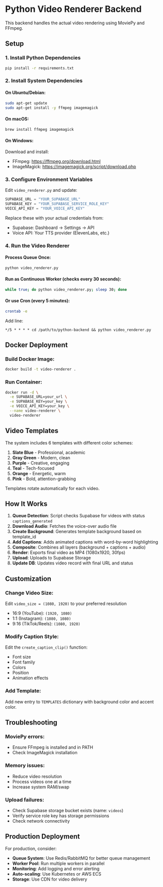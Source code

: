 # Python Video Renderer Backend

This backend handles the actual video rendering using MoviePy and FFmpeg.

## Setup

### 1. Install Python Dependencies

```bash
pip install -r requirements.txt
```

### 2. Install System Dependencies

#### On Ubuntu/Debian:
```bash
sudo apt-get update
sudo apt-get install -y ffmpeg imagemagick
```

#### On macOS:
```bash
brew install ffmpeg imagemagick
```

#### On Windows:
Download and install:
- FFmpeg: https://ffmpeg.org/download.html
- ImageMagick: https://imagemagick.org/script/download.php

### 3. Configure Environment Variables

Edit `video_renderer.py` and update:

```python
SUPABASE_URL = "YOUR_SUPABASE_URL"
SUPABASE_KEY = "YOUR_SUPABASE_SERVICE_ROLE_KEY"
VOICE_API_KEY = "YOUR_VOICE_API_KEY"
```

Replace these with your actual credentials from:
- Supabase: Dashboard → Settings → API
- Voice API: Your TTS provider (ElevenLabs, etc.)

### 4. Run the Video Renderer

#### Process Queue Once:
```bash
python video_renderer.py
```

#### Run as Continuous Worker (checks every 30 seconds):
```bash
while true; do python video_renderer.py; sleep 30; done
```

#### Or use Cron (every 5 minutes):
```bash
crontab -e
```
Add line:
```
*/5 * * * * cd /path/to/python-backend && python video_renderer.py
```

## Docker Deployment

### Build Docker Image:
```bash
docker build -t video-renderer .
```

### Run Container:
```bash
docker run -d \
  -e SUPABASE_URL=your_url \
  -e SUPABASE_KEY=your_key \
  -e VOICE_API_KEY=your_key \
  --name video-renderer \
  video-renderer
```

## Video Templates

The system includes 6 templates with different color schemes:

1. **Slate Blue** - Professional, academic
2. **Gray Green** - Modern, clean
3. **Purple** - Creative, engaging
4. **Teal** - Tech-focused
5. **Orange** - Energetic, warm
6. **Pink** - Bold, attention-grabbing

Templates rotate automatically for each video.

## How It Works

1. **Queue Detection**: Script checks Supabase for videos with status `captions_generated`
2. **Download Audio**: Fetches the voice-over audio file
3. **Create Background**: Generates template background based on template_id
4. **Add Captions**: Adds animated captions with word-by-word highlighting
5. **Composite**: Combines all layers (background + captions + audio)
6. **Render**: Exports final video as MP4 (1080x1920, 30fps)
7. **Upload**: Uploads to Supabase Storage
8. **Update DB**: Updates video record with final URL and status

## Customization

### Change Video Size:
Edit `video_size = (1080, 1920)` to your preferred resolution
- 16:9 (YouTube): `(1920, 1080)`
- 1:1 (Instagram): `(1080, 1080)`
- 9:16 (TikTok/Reels): `(1080, 1920)`

### Modify Caption Style:
Edit the `create_caption_clip()` function:
- Font size
- Font family
- Colors
- Position
- Animation effects

### Add Template:
Add new entry to `TEMPLATES` dictionary with background color and accent color.

## Troubleshooting

### MoviePy errors:
- Ensure FFmpeg is installed and in PATH
- Check ImageMagick installation

### Memory issues:
- Reduce video resolution
- Process videos one at a time
- Increase system RAM/swap

### Upload failures:
- Check Supabase storage bucket exists (name: `videos`)
- Verify service role key has storage permissions
- Check network connectivity

## Production Deployment

For production, consider:
- **Queue System**: Use Redis/RabbitMQ for better queue management
- **Worker Pool**: Run multiple workers in parallel
- **Monitoring**: Add logging and error alerting
- **Auto-scaling**: Use Kubernetes or AWS ECS
- **Storage**: Use CDN for video delivery
